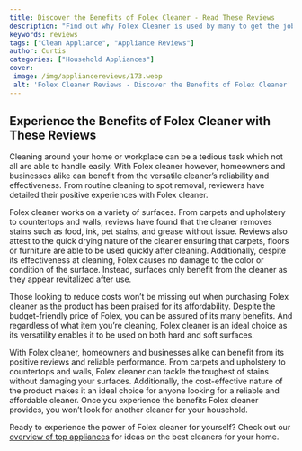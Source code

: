 ```yaml
---
title: Discover the Benefits of Folex Cleaner - Read These Reviews
description: "Find out why Folex Cleaner is used by many to get the job done Learn more about its features and read these reviews to decide if its right for you"
keywords: reviews
tags: ["Clean Appliance", "Appliance Reviews"]
author: Curtis
categories: ["Household Appliances"]
cover: 
 image: /img/appliancereviews/173.webp
 alt: 'Folex Cleaner Reviews - Discover the Benefits of Folex Cleaner'
---
```

## Experience the Benefits of Folex Cleaner with These Reviews

Cleaning around your home or workplace can be a tedious task which not all are able to handle easily. With Folex cleaner however, homeowners and businesses alike can benefit from the versatile cleaner’s reliability and effectiveness. From routine cleaning to spot removal, reviewers have detailed their positive experiences with Folex cleaner.

Folex cleaner works on a variety of surfaces. From carpets and upholstery to countertops and walls, reviews have found that the cleaner removes stains such as food, ink, pet stains, and grease without issue. Reviews also attest to the quick drying nature of the cleaner ensuring that carpets, floors or furniture are able to be used quickly after cleaning. Additionally, despite its effectiveness at cleaning, Folex causes no damage to the color or condition of the surface. Instead, surfaces only benefit from the cleaner as they appear revitalized after use.

Those looking to reduce costs won’t be missing out when purchasing Folex cleaner as the product has been praised for its affordability. Despite the budget-friendly price of Folex, you can be assured of its many benefits. And regardless of what item you’re cleaning, Folex cleaner is an ideal choice as its versatility enables it to be used on both hard and soft surfaces.

With Folex cleaner, homeowners and businesses alike can benefit from its positive reviews and reliable performance. From carpets and upholstery to countertops and walls, Folex cleaner can tackle the toughest of stains without damaging your surfaces. Additionally, the cost-effective nature of the product makes it an ideal choice for anyone looking for a reliable and affordable cleaner. Once you experience the benefits Folex cleaner provides, you won’t look for another cleaner for your household. 

Ready to experience the power of Folex cleaner for yourself? Check out our [overview of top appliances](./pages/appliance-overview) for ideas on the best cleaners for your home.
